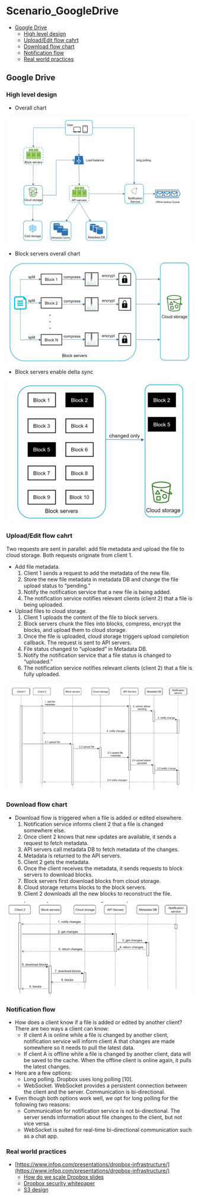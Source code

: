 # Scenario_GoogleDrive

* [Google Drive](scenario_googledrive.md#google-drive)
  * [High level design](scenario_googledrive.md#high-level-design)
  * [Upload/Edit flow cahrt](scenario_googledrive.md#uploadedit-flow-cahrt)
  * [Download flow chart](scenario_googledrive.md#download-flow-chart)
  * [Notification flow](scenario_googledrive.md#notification-flow)
  * [Real world practices](scenario_googledrive.md#real-world-practices)

## Google Drive

### High level design

* Overall chart

![Component chart](images/googledrive_componentChart.png)

* Block servers overall chart

![Block servers](images/googledrive_blockservers_chart.png)

* Block servers enable delta sync

![Block servers enable delta](.gitbook/assets/googledrive_blockservers_deltasync.png)

### Upload/Edit flow cahrt

Two requests are sent in parallel: add file metadata and upload the file to cloud storage. Both requests originate from client 1.

* Add file metadata.
  1. Client 1 sends a request to add the metadata of the new file.
  2. Store the new file metadata in metadata DB and change the file upload status to “pending.”
  3. Notify the notification service that a new file is being added.
  4. The notification service notifies relevant clients (client 2) that a file is being uploaded.
* Upload files to cloud storage.
  1. Client 1 uploads the content of the file to block servers.
  2. Block servers chunk the files into blocks, compress, encrypt the blocks, and upload them to cloud storage.
  3. Once the file is uploaded, cloud storage triggers upload completion callback. The request is sent to API servers.
  4. File status changed to “uploaded” in Metadata DB.
  5. Notify the notification service that a file status is changed to “uploaded.”
  6. The notification service notifies relevant clients (client 2) that a file is fully uploaded.

![Upload flow chart](.gitbook/assets/googledrive_upload_flowchart.png)

### Download flow chart

* Download flow is triggered when a file is added or edited elsewhere. 
  1. Notification service informs client 2 that a file is changed somewhere else.
  2. Once client 2 knows that new updates are available, it sends a request to fetch metadata.
  3. API servers call metadata DB to fetch metadata of the changes.
  4. Metadata is returned to the API servers.
  5. Client 2 gets the metadata.
  6. Once the client receives the metadata, it sends requests to block servers to download blocks.
  7. Block servers first download blocks from cloud storage.
  8. Cloud storage returns blocks to the block servers.
  9. Client 2 downloads all the new blocks to reconstruct the file.

![Download flow chart](.gitbook/assets/googledrive_download_flowchart.png)

### Notification flow

* How does a client know if a file is added or edited by another client? There are two ways a client can know:
  * If client A is online while a file is changed by another client, notification service will inform client A that changes are made somewhere so it needs to pull the latest data.
  * If client A is offline while a file is changed by another client, data will be saved to the cache. When the offline client is online again, it pulls the latest changes.
* Here are a few options:
  * Long polling. Dropbox uses long polling \[10].
  * WebSocket. WebSocket provides a persistent connection between the client and the server. Communication is bi-directional.
* Even though both options work well, we opt for long polling for the following two reasons:
  * Communication for notification service is not bi-directional. The server sends information about file changes to the client, but not vice versa.
  * WebSocket is suited for real-time bi-directional communication such as a chat app. 

### Real world practices

* [https://www.infoq.com/presentations/dropbox-infrastructure/](https://www.infoq.com/presentations/dropbox-infrastructure/)
  * [How do we scale Dropbox slides](https://github.com/DreamOfTheRedChamber/system-design-interviews/tree/b195bcc302b505e825a1fbccd26956fa29231553/files/QConSF2016-PreslavLe-ScalingDropbox.pdf)
  * [Dropbox security whitepaper](https://www.dropbox.com/static/business/resources/Security_Whitepaper.pdf)
  * [S3 design](https://www.youtube.com/watch?v=UmWtcgC96X8)
